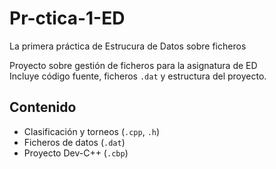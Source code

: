 # Pr-ctica-1-ED
La primera práctica de Estrucura de Datos sobre ficheros

Proyecto sobre gestión de ficheros para la asignatura de ED  
Incluye código fuente, ficheros `.dat` y estructura del proyecto.

## Contenido
  - Clasificación y torneos (`.cpp`, `.h`)
  - Ficheros de datos (`.dat`)
  - Proyecto Dev-C++ (`.cbp`)
